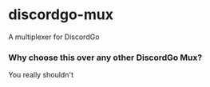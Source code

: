 # discordgo-mux
A multiplexer for DiscordGo

### Why choose this over any other DiscordGo Mux?
You really shouldn't
